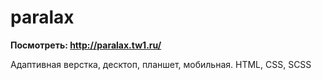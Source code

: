 # paralax
**Посмотреть: http://paralax.tw1.ru/**

Адаптивная верстка, десктоп, планшет, мобильная. 
HTML, CSS, SCSS
